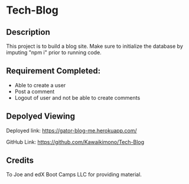 # Tech-Blog

## Description

This project is to build a blog site. Make sure to initialize the database by imputing "npm i" prior to running code. 

## Requirement Completed:
- Able to create a user
- Post a comment
- Logout of user and not be able to create comments

## Depolyed Viewing

Deployed link: https://gator-blog-me.herokuapp.com/

GitHub Link: https://github.com/Kawaikimono/Tech-Blog

## Credits
 To Joe and edX Boot Camps LLC for providing material.
